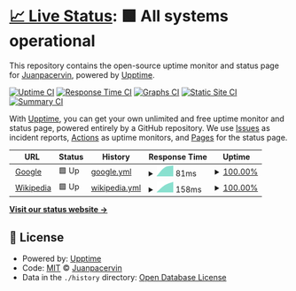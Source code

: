 # [📈 Live Status](https://Juanpacervin.github.io/waikipruebas): <!--live status--> **🟩 All systems operational**

This repository contains the open-source uptime monitor and status page for [Juanpacervin](https://Juanpacervin.github.io/waikipruebas), powered by [Upptime](https://github.com/upptime/upptime).

[![Uptime CI](https://github.com/Juanpacervin/waikipruebas/workflows/Uptime%20CI/badge.svg)](https://github.com/Juanpacervin/waikipruebas/actions?query=workflow%3A%22Uptime+CI%22)
[![Response Time CI](https://github.com/Juanpacervin/waikipruebas/workflows/Response%20Time%20CI/badge.svg)](https://github.com/Juanpacervin/waikipruebas/actions?query=workflow%3A%22Response+Time+CI%22)
[![Graphs CI](https://github.com/Juanpacervin/waikipruebas/workflows/Graphs%20CI/badge.svg)](https://github.com/Juanpacervin/waikipruebas/actions?query=workflow%3A%22Graphs+CI%22)
[![Static Site CI](https://github.com/Juanpacervin/waikipruebas/workflows/Static%20Site%20CI/badge.svg)](https://github.com/Juanpacervin/waikipruebas/actions?query=workflow%3A%22Static+Site+CI%22)
[![Summary CI](https://github.com/Juanpacervin/waikipruebas/workflows/Summary%20CI/badge.svg)](https://github.com/Juanpacervin/waikipruebas/actions?query=workflow%3A%22Summary+CI%22)

With [Upptime](https://upptime.js.org), you can get your own unlimited and free uptime monitor and status page, powered entirely by a GitHub repository. We use [Issues](https://github.com/Juanpacervin/waikipruebas/issues) as incident reports, [Actions](https://github.com/Juanpacervin/waikipruebas/actions) as uptime monitors, and [Pages](https://Juanpacervin.github.io/waikipruebas) for the status page.

<!--start: status pages-->
<!-- This summary is generated by Upptime (https://github.com/upptime/upptime) -->
<!-- Do not edit this manually, your changes will be overwritten -->
<!-- prettier-ignore -->
| URL | Status | History | Response Time | Uptime |
| --- | ------ | ------- | ------------- | ------ |
| <img alt="" src="https://favicons.githubusercontent.com/www.google.com" height="13"> [Google](https://www.google.com) | 🟩 Up | [google.yml](https://github.com/waikiservicios/waikipruebas/commits/HEAD/history/google.yml) | <details><summary><img alt="Response time graph" src="./graphs/google/response-time-week.png" height="20"> 81ms</summary><br><a href="https://waikiservicios.github.io/waikipruebas/history/google"><img alt="Response time 81" src="https://img.shields.io/endpoint?url=https%3A%2F%2Fraw.githubusercontent.com%2Fwaikiservicios%2Fwaikipruebas%2FHEAD%2Fapi%2Fgoogle%2Fresponse-time.json"></a><br><a href="https://waikiservicios.github.io/waikipruebas/history/google"><img alt="24-hour response time 81" src="https://img.shields.io/endpoint?url=https%3A%2F%2Fraw.githubusercontent.com%2Fwaikiservicios%2Fwaikipruebas%2FHEAD%2Fapi%2Fgoogle%2Fresponse-time-day.json"></a><br><a href="https://waikiservicios.github.io/waikipruebas/history/google"><img alt="7-day response time 81" src="https://img.shields.io/endpoint?url=https%3A%2F%2Fraw.githubusercontent.com%2Fwaikiservicios%2Fwaikipruebas%2FHEAD%2Fapi%2Fgoogle%2Fresponse-time-week.json"></a><br><a href="https://waikiservicios.github.io/waikipruebas/history/google"><img alt="30-day response time 81" src="https://img.shields.io/endpoint?url=https%3A%2F%2Fraw.githubusercontent.com%2Fwaikiservicios%2Fwaikipruebas%2FHEAD%2Fapi%2Fgoogle%2Fresponse-time-month.json"></a><br><a href="https://waikiservicios.github.io/waikipruebas/history/google"><img alt="1-year response time 81" src="https://img.shields.io/endpoint?url=https%3A%2F%2Fraw.githubusercontent.com%2Fwaikiservicios%2Fwaikipruebas%2FHEAD%2Fapi%2Fgoogle%2Fresponse-time-year.json"></a></details> | <details><summary><a href="https://waikiservicios.github.io/waikipruebas/history/google">100.00%</a></summary><a href="https://waikiservicios.github.io/waikipruebas/history/google"><img alt="All-time uptime 100.00%" src="https://img.shields.io/endpoint?url=https%3A%2F%2Fraw.githubusercontent.com%2Fwaikiservicios%2Fwaikipruebas%2FHEAD%2Fapi%2Fgoogle%2Fuptime.json"></a><br><a href="https://waikiservicios.github.io/waikipruebas/history/google"><img alt="24-hour uptime 100.00%" src="https://img.shields.io/endpoint?url=https%3A%2F%2Fraw.githubusercontent.com%2Fwaikiservicios%2Fwaikipruebas%2FHEAD%2Fapi%2Fgoogle%2Fuptime-day.json"></a><br><a href="https://waikiservicios.github.io/waikipruebas/history/google"><img alt="7-day uptime 100.00%" src="https://img.shields.io/endpoint?url=https%3A%2F%2Fraw.githubusercontent.com%2Fwaikiservicios%2Fwaikipruebas%2FHEAD%2Fapi%2Fgoogle%2Fuptime-week.json"></a><br><a href="https://waikiservicios.github.io/waikipruebas/history/google"><img alt="30-day uptime 100.00%" src="https://img.shields.io/endpoint?url=https%3A%2F%2Fraw.githubusercontent.com%2Fwaikiservicios%2Fwaikipruebas%2FHEAD%2Fapi%2Fgoogle%2Fuptime-month.json"></a><br><a href="https://waikiservicios.github.io/waikipruebas/history/google"><img alt="1-year uptime 100.00%" src="https://img.shields.io/endpoint?url=https%3A%2F%2Fraw.githubusercontent.com%2Fwaikiservicios%2Fwaikipruebas%2FHEAD%2Fapi%2Fgoogle%2Fuptime-year.json"></a></details>
| <img alt="" src="https://favicons.githubusercontent.com/en.wikipedia.org" height="13"> [Wikipedia](https://en.wikipedia.org) | 🟩 Up | [wikipedia.yml](https://github.com/waikiservicios/waikipruebas/commits/HEAD/history/wikipedia.yml) | <details><summary><img alt="Response time graph" src="./graphs/wikipedia/response-time-week.png" height="20"> 158ms</summary><br><a href="https://waikiservicios.github.io/waikipruebas/history/wikipedia"><img alt="Response time 158" src="https://img.shields.io/endpoint?url=https%3A%2F%2Fraw.githubusercontent.com%2Fwaikiservicios%2Fwaikipruebas%2FHEAD%2Fapi%2Fwikipedia%2Fresponse-time.json"></a><br><a href="https://waikiservicios.github.io/waikipruebas/history/wikipedia"><img alt="24-hour response time 158" src="https://img.shields.io/endpoint?url=https%3A%2F%2Fraw.githubusercontent.com%2Fwaikiservicios%2Fwaikipruebas%2FHEAD%2Fapi%2Fwikipedia%2Fresponse-time-day.json"></a><br><a href="https://waikiservicios.github.io/waikipruebas/history/wikipedia"><img alt="7-day response time 158" src="https://img.shields.io/endpoint?url=https%3A%2F%2Fraw.githubusercontent.com%2Fwaikiservicios%2Fwaikipruebas%2FHEAD%2Fapi%2Fwikipedia%2Fresponse-time-week.json"></a><br><a href="https://waikiservicios.github.io/waikipruebas/history/wikipedia"><img alt="30-day response time 158" src="https://img.shields.io/endpoint?url=https%3A%2F%2Fraw.githubusercontent.com%2Fwaikiservicios%2Fwaikipruebas%2FHEAD%2Fapi%2Fwikipedia%2Fresponse-time-month.json"></a><br><a href="https://waikiservicios.github.io/waikipruebas/history/wikipedia"><img alt="1-year response time 158" src="https://img.shields.io/endpoint?url=https%3A%2F%2Fraw.githubusercontent.com%2Fwaikiservicios%2Fwaikipruebas%2FHEAD%2Fapi%2Fwikipedia%2Fresponse-time-year.json"></a></details> | <details><summary><a href="https://waikiservicios.github.io/waikipruebas/history/wikipedia">100.00%</a></summary><a href="https://waikiservicios.github.io/waikipruebas/history/wikipedia"><img alt="All-time uptime 100.00%" src="https://img.shields.io/endpoint?url=https%3A%2F%2Fraw.githubusercontent.com%2Fwaikiservicios%2Fwaikipruebas%2FHEAD%2Fapi%2Fwikipedia%2Fuptime.json"></a><br><a href="https://waikiservicios.github.io/waikipruebas/history/wikipedia"><img alt="24-hour uptime 100.00%" src="https://img.shields.io/endpoint?url=https%3A%2F%2Fraw.githubusercontent.com%2Fwaikiservicios%2Fwaikipruebas%2FHEAD%2Fapi%2Fwikipedia%2Fuptime-day.json"></a><br><a href="https://waikiservicios.github.io/waikipruebas/history/wikipedia"><img alt="7-day uptime 100.00%" src="https://img.shields.io/endpoint?url=https%3A%2F%2Fraw.githubusercontent.com%2Fwaikiservicios%2Fwaikipruebas%2FHEAD%2Fapi%2Fwikipedia%2Fuptime-week.json"></a><br><a href="https://waikiservicios.github.io/waikipruebas/history/wikipedia"><img alt="30-day uptime 100.00%" src="https://img.shields.io/endpoint?url=https%3A%2F%2Fraw.githubusercontent.com%2Fwaikiservicios%2Fwaikipruebas%2FHEAD%2Fapi%2Fwikipedia%2Fuptime-month.json"></a><br><a href="https://waikiservicios.github.io/waikipruebas/history/wikipedia"><img alt="1-year uptime 100.00%" src="https://img.shields.io/endpoint?url=https%3A%2F%2Fraw.githubusercontent.com%2Fwaikiservicios%2Fwaikipruebas%2FHEAD%2Fapi%2Fwikipedia%2Fuptime-year.json"></a></details>

<!--end: status pages-->

[**Visit our status website →**](https://Juanpacervin.github.io/waikipruebas)

## 📄 License

- Powered by: [Upptime](https://github.com/upptime/upptime)
- Code: [MIT](./LICENSE) © [Juanpacervin](https://Juanpacervin.github.io/waikipruebas)
- Data in the `./history` directory: [Open Database License](https://opendatacommons.org/licenses/odbl/1-0/)
